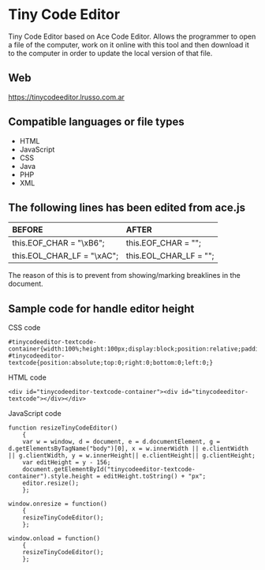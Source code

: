 # Tiny Code Editor

Tiny Code Editor based on Ace Code Editor. Allows the programmer to open a file of the computer, work on it online with this tool and then download it to the computer in order to update the local version of that file.

## Web

https://tinycodeeditor.lrusso.com.ar

## Compatible languages or file types

- HTML
- JavaScript
- CSS
- Java
- PHP
- XML

## The following lines has been edited from ace.js

| BEFORE  | AFTER  |
| :------------ | :--------------- |
| this.EOF_CHAR = "\xB6"; | this.EOF_CHAR = ""; |
| this.EOL_CHAR_LF = "\xAC"; | this.EOL_CHAR_LF = ""; |

The reason of this is to prevent from showing/marking breaklines in the document.

## Sample code for handle editor height

CSS code
```
#tinycodeeditor-textcode-container{width:100%;height:100px;display:block;position:relative;padding:0;margin:0}
#tinycodeeditor-textcode{position:absolute;top:0;right:0;bottom:0;left:0;}
```

HTML code
```
<div id="tinycodeeditor-textcode-container"><div id="tinycodeeditor-textcode"></div></div>
```

JavaScript code
```
function resizeTinyCodeEditor()
    {
    var w = window, d = document, e = d.documentElement, g = d.getElementsByTagName("body")[0], x = w.innerWidth || e.clientWidth || g.clientWidth, y = w.innerHeight|| e.clientHeight|| g.clientHeight;
    var editHeight = y - 156;
    document.getElementById("tinycodeeditor-textcode-container").style.height = editHeight.toString() + "px";
    editor.resize();
    };

window.onresize = function()
    {
    resizeTinyCodeEditor();
    };

window.onload = function()
    {
    resizeTinyCodeEditor();
    };
```

